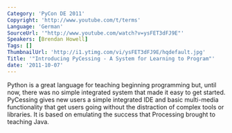 ```yaml
---
Category: 'PyCon DE 2011'
Copyright: 'http://www.youtube.com/t/terms'
Language: 'German'
SourceUrl: '"http://www.youtube.com/watch?v=ysFET3dFJ9E"'
Speakers: [Brendan Howell]
Tags: []
ThumbnailUrl: 'http://i1.ytimg.com/vi/ysFET3dFJ9E/hqdefault.jpg'
Title: '"Introducing PyCessing - A System for Learning to Program"'
date: '2011-10-07'
---
```

Python is a great language for teaching beginning programming but, until now, there was no simple integrated system that made it easy to get started.  PyCessing gives new users a simple integrated IDE and basic multi-media functionality that get users going without the distraction of complex tools or libraries.  It is based on emulating the success that Processing brought to teaching Java.